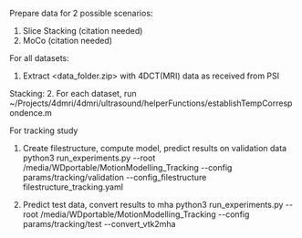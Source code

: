 Prepare data for 2 possible scenarios:
1. Slice Stacking (citation needed)
2. MoCo (citation needed)

For all datasets:
1. Extract <data_folder.zip> with 4DCT(MRI) data as received from PSI

Stacking:
2. For each dataset, run ~/Projects/4dmri/4dmri/ultrasound/helperFunctions/establishTempCorrespondence.m

For tracking study
1. Create filestructure, compute model, predict results on validation data
python3 run_experiments.py --root /media/WDportable/MotionModelling_Tracking --config params/tracking/validation --config_filestructure filestructure_tracking.yaml

2. Predict test data, convert results to mha
python3 run_experiments.py --root /media/WDportable/MotionModelling_Tracking --config params/tracking/test --convert_vtk2mha
